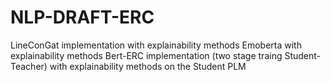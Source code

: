 # NLP-DRAFT-ERC
LineConGat implementation with explainability methods 
Emoberta with explainability methods 
Bert-ERC implementation (two stage traing Student-Teacher) with explainability methods on the Student PLM

